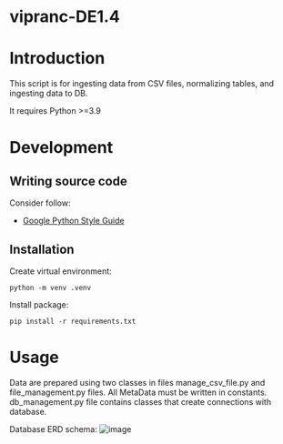 # vipranc-DE1.4

# Introduction

This script is for ingesting data from CSV files, normalizing tables, and ingesting data to DB.

It requires Python >=3.9

# Development

## Writing source code

Consider follow:
* [Google Python Style Guide](https://google.github.io/styleguide/pyguide.html)

## Installation

Create virtual environment:

    python -m venv .venv

Install package:

    pip install -r requirements.txt


# Usage

Data are prepared using two classes in files manage_csv_file.py and file_management.py files. All MetaData must be written in constants.
db_management.py file contains classes that create connections with database.

Database ERD schema: 
![image](https://github.com/TuringCollegeSubmissions/vipranc-DE1.4/assets/68908834/e7d7a188-9ad4-4919-97bd-7e11633d8022)
